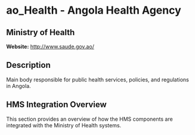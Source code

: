 # ao_Health - Angola Health Agency

## Ministry of Health

**Website:** http://www.saude.gov.ao/

## Description

Main body responsible for public health services, policies, and regulations in Angola.

## HMS Integration Overview

This section provides an overview of how the HMS components are integrated with the Ministry of Health systems.
